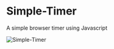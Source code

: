 # Simple-Timer
 A simple browser timer using Javascript
 
![Simple-Timer](https://github.com/fahim5466/Simple-Timer/assets/41055243/1d42c95e-2882-4af6-9b07-b5af0ad8d38a)
